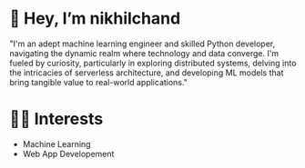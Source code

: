 # 👋 Hey, I’m nikhilchand

"I'm an adept machine learning engineer and skilled Python developer, navigating the dynamic realm where technology and data converge. I'm fueled by curiosity, particularly in exploring distributed systems, delving into the intricacies of serverless architecture, and developing ML models that bring tangible value to real-world applications."

# 👨‍🔬 Interests
- Machine Learning
- Web App Developement
<!---
gnikhilchand/gnikhilchand is a ✨ special ✨ repository because its `README.md` (this file) appears on your GitHub profile.
You can click the Preview link to take a look at your changes.
--->
